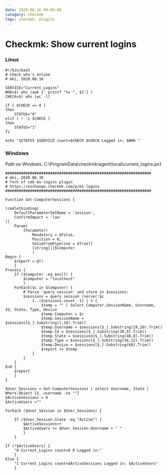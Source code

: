 ```yaml
--- 
date: 2020-06-16 00:00:00
category: checkmk
tags: checkmk, plugins
---
```

# Checkmk: Show current logins

### Linux
    #!/bin/bash
    # Check who's online
    # mki, 2020.06.16
    
    SERVICE="Current_Logins"
    WHO=$( who |awk {' printf "%s ", $1'} )
    CHECK=$( who |wc -l)
    
    if [ $CHECK == 0 ]
    then
        STATUS="0"
    elif [ ! -z $CHECK ]
    then
        STATUS="1"
    fi
    
    echo "$STATUS $SERVICE count=$CHECK $CHECK Logged in: $WHO "

### Windows
Path on Windows: C:\ProgramData\checkmk\agent\local\current_logins.ps1

    #################################################################
    # mki, 2020.06.30
    # fork of cmk ms-logins plugin 
    # https://exchange.checkmk.com/p/ms-logins
    #################################################################
    
    Function Get-ComputerSessions {
    
    [cmdletbinding(
        DefaultParameterSetName = 'session',
        ConfirmImpact = 'low'
    )]
        Param(
            [Parameter(
                Mandatory = $False,
                Position = 0,
                ValueFromPipeline = $True)]
                [string[]]$Computer
                )
    Begin {
        $report = @()
        }
    Process {
        If ($Computer -eq $null) {
            $Computer = "localhost"
            }
        ForEach($c in $Computer) {
            # Parse 'query session' and store in $sessions:
            $sessions = query session /server:$c
                1..($sessions.count -1) | % {
                    $temp = "" | Select Computer,SessionName, Username, Id, State, Type, Device
                    $temp.Computer = $c
                    $temp.SessionName = $sessions[$_].Substring(1,18).Trim()
                    $temp.Username = $sessions[$_].Substring(19,20).Trim()
                    $temp.Id = $sessions[$_].Substring(39,9).Trim()
                    $temp.State = $sessions[$_].Substring(48,8).Trim()
                    $temp.Type = $sessions[$_].Substring(56,12).Trim()
                    $temp.Device = $sessions[$_].Substring(68).Trim()
                    $report += $temp
                }
            }
        }
    End {
        $report
        }
    }
    
    $User_Sessions = Get-ComputerSessions | select Username, State | Where-Object {$_.username -ne ""}
    $ActiveSessions = 0
    $ActiveUsers =""
    
    ForEach ($User_Session in $User_Sessions) {
    
        If ($User_Session.State -eq "Active") {
            $ActiveSessions++
            $ActiveUsers += $User_Session.Username + " "
            }
        }
    
    If (!$ActiveUsers) {
        "0 Current_Logins count=0 0 Logged in:"
        }
    Else {
        "1 Current_Logins count=$ActiveSessions Logged in: $ActiveUsers"
        }
